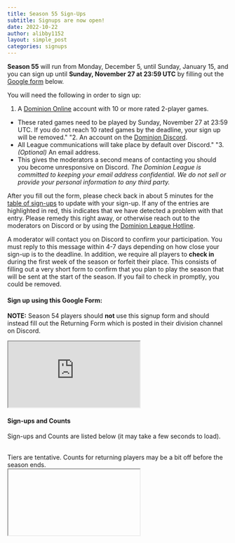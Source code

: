```yaml
---
title: Season 55 Sign-Ups
subtitle: Signups are now open!
date: 2022-10-22
author: alibby1152
layout: simple_post
categories: signups
---
```

**Season 55** will run from Monday, December 5, until Sunday, January 15, and you can sign up until **Sunday, November 27 at 23:59 UTC** by filling out the [Google form](#sign-up-using-this-google-form) below.

You will need the following in order to sign up:

1. A [Dominion Online](https://dominion.games) account with 10 or more rated 2-player games.
- These rated games need to be played by Sunday, November 27 at 23:59 UTC. If you do not reach 10 rated games by the deadline, your sign up will be removed."
"2. An account on the [Dominion Discord](https://discord.gg/vMmmMBu).
- All League communications will take place by default over Discord."
"3. *(Optional)* An email address.
- This gives the moderators a second means of contacting you should you become unresponsive on Discord. *The Dominion League is committed to keeping your email address confidential. We do not sell or provide your personal information to any third party.*

After you fill out the form, please check back in about 5 minutes for the [table of sign-ups](#sign-ups-and-counts) to update with your sign-up. If any of the entries are highlighted in red, this indicates that we have detected a problem with that entry. Please remedy this right away, or otherwise reach out to the moderators on Discord or by using the [Dominion League Hotline](http://dominionleague.org/hotline).

A moderator will contact you on Discord to confirm your participation. You must reply to this message within 4-7 days depending on how close your sign-up is to the deadline. In addition, we require all players to **check in** during the first week of the season or forfeit their place. This consists of filling out a very short form to confirm that you plan to play the season that will be sent at the start of the season. If you fail to check in promptly, you could be removed.

#### Sign up using this Google Form:

**NOTE:** Season 54 players should **not** use this signup form and should instead fill out the Returning Form which is posted in their division channel on Discord.
<br>

<div class="sheets">
<iframe src="https://docs.google.com/forms/d/e/1FAIpQLSe4WUjN_LAttcmGmpQoe-u35Fs8_gTczg56kJrYFRCuZ4hMnQ/viewform?embedded=true" width=""100%"" height=""600"">Loading…</iframe>
</div>

#### Sign-ups and Counts

Sign-ups and Counts are listed below (it may take a few seconds to load).
<br>
Tiers are tentative. Counts for returning players may be a bit off before the season ends.

<div class="sheets"">
  <iframe src=""https://https://docs.google.com/spreadsheets/d/1Pp2vlqN9dnBchrxfLIj-GaHi2tCP_bxpAjIrqUSE3hQ/pubhtml"" height=""500"" width=""100%"">Loading...</iframe>
</div>